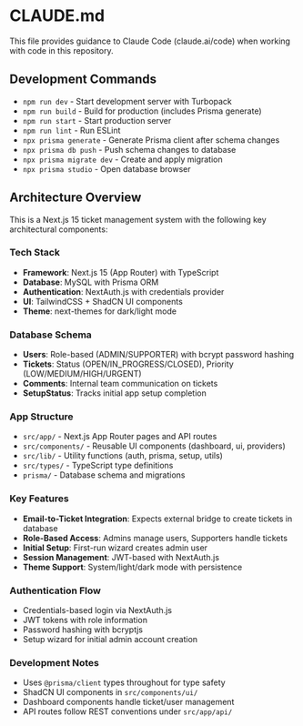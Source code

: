 # CLAUDE.md

This file provides guidance to Claude Code (claude.ai/code) when working with code in this repository.

## Development Commands

- `npm run dev` - Start development server with Turbopack
- `npm run build` - Build for production (includes Prisma generate)
- `npm run start` - Start production server
- `npm run lint` - Run ESLint
- `npx prisma generate` - Generate Prisma client after schema changes
- `npx prisma db push` - Push schema changes to database
- `npx prisma migrate dev` - Create and apply migration
- `npx prisma studio` - Open database browser

## Architecture Overview

This is a Next.js 15 ticket management system with the following key architectural components:

### Tech Stack
- **Framework**: Next.js 15 (App Router) with TypeScript
- **Database**: MySQL with Prisma ORM
- **Authentication**: NextAuth.js with credentials provider
- **UI**: TailwindCSS + ShadCN UI components
- **Theme**: next-themes for dark/light mode

### Database Schema
- **Users**: Role-based (ADMIN/SUPPORTER) with bcrypt password hashing
- **Tickets**: Status (OPEN/IN_PROGRESS/CLOSED), Priority (LOW/MEDIUM/HIGH/URGENT)
- **Comments**: Internal team communication on tickets
- **SetupStatus**: Tracks initial app setup completion

### App Structure
- `src/app/` - Next.js App Router pages and API routes
- `src/components/` - Reusable UI components (dashboard, ui, providers)
- `src/lib/` - Utility functions (auth, prisma, setup, utils)
- `src/types/` - TypeScript type definitions
- `prisma/` - Database schema and migrations

### Key Features
- **Email-to-Ticket Integration**: Expects external bridge to create tickets in database
- **Role-Based Access**: Admins manage users, Supporters handle tickets
- **Initial Setup**: First-run wizard creates admin user
- **Session Management**: JWT-based with NextAuth.js
- **Theme Support**: System/light/dark mode with persistence

### Authentication Flow
- Credentials-based login via NextAuth.js
- JWT tokens with role information
- Password hashing with bcryptjs
- Setup wizard for initial admin account creation

### Development Notes
- Uses `@prisma/client` types throughout for type safety
- ShadCN UI components in `src/components/ui/`
- Dashboard components handle ticket/user management
- API routes follow REST conventions under `src/app/api/`